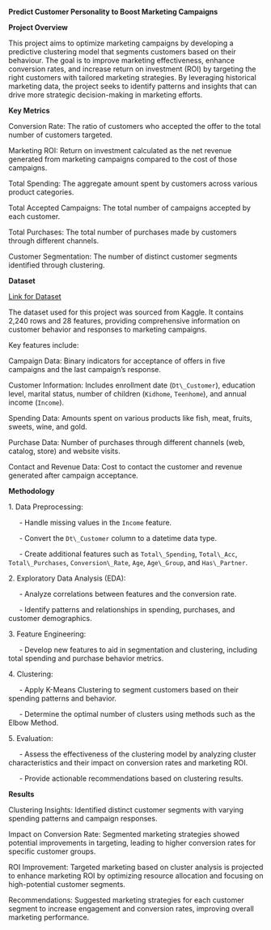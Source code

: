 **Predict Customer Personality to Boost Marketing Campaigns**

**Project Overview**

This project aims to optimize marketing campaigns by developing a predictive clustering model that segments customers based on their behaviour. The goal is to improve marketing effectiveness, enhance conversion rates, and increase return on investment (ROI) by targeting the right customers with tailored marketing strategies. By leveraging historical marketing data, the project seeks to identify patterns and insights that can drive more strategic decision-making in marketing efforts.

**Key Metrics**

Conversion Rate: The ratio of customers who accepted the offer to the total number of customers targeted.

Marketing ROI: Return on investment calculated as the net revenue generated from marketing campaigns compared to the cost of those campaigns.

Total Spending: The aggregate amount spent by customers across various product categories.

Total Accepted Campaigns: The total number of campaigns accepted by each customer.

Total Purchases: The total number of purchases made by customers through different channels.

Customer Segmentation: The number of distinct customer segments identified through clustering.

**Dataset**

[Link for Dataset](https://www.kaggle.com/datasets/rodsaldanha/arketing-campaign)

The dataset used for this project was sourced from Kaggle. It contains 2,240 rows and 28 features, providing comprehensive information on customer behavior and responses to marketing campaigns. 

Key features include:

Campaign Data: Binary indicators for acceptance of offers in five campaigns and the last campaign’s response.

Customer Information: Includes enrollment date (`Dt\_Customer`), education level, marital status, number of children (`Kidhome`, `Teenhome`), and annual income (`Income`).

Spending Data: Amounts spent on various products like fish, meat, fruits, sweets, wine, and gold.

Purchase Data: Number of purchases through different channels (web, catalog, store) and website visits.

Contact and Revenue Data: Cost to contact the customer and revenue generated after campaign acceptance.

**Methodology**

1\. Data Preprocessing:

`   `- Handle missing values in the `Income` feature.

`   `- Convert the `Dt\_Customer` column to a datetime data type.

`   `- Create additional features such as `Total\_Spending`, `Total\_Acc`, `Total\_Purchases`, `Conversion\_Rate`, `Age`, `Age\_Group`, and `Has\_Partner`.

2\. Exploratory Data Analysis (EDA):

`   `- Analyze correlations between features and the conversion rate.

`   `- Identify patterns and relationships in spending, purchases, and customer demographics.

3\. Feature Engineering:

`   `- Develop new features to aid in segmentation and clustering, including total spending and purchase behavior metrics.

4\. Clustering:

`   `- Apply K-Means Clustering to segment customers based on their spending patterns and behavior.

`   `- Determine the optimal number of clusters using methods such as the Elbow Method.

5\. Evaluation:

`   `- Assess the effectiveness of the clustering model by analyzing cluster characteristics and their impact on conversion rates and marketing ROI.

`   `- Provide actionable recommendations based on clustering results.

**Results**

Clustering Insights: Identified distinct customer segments with varying spending patterns and campaign responses.

Impact on Conversion Rate: Segmented marketing strategies showed potential improvements in targeting, leading to higher conversion rates for specific customer groups.

ROI Improvement: Targeted marketing based on cluster analysis is projected to enhance marketing ROI by optimizing resource allocation and focusing on high-potential customer segments.

Recommendations: Suggested marketing strategies for each customer segment to increase engagement and conversion rates, improving overall marketing performance.

